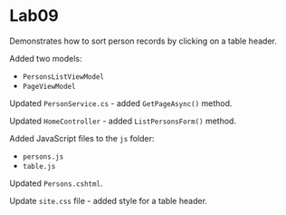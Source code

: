 # Lab09

Demonstrates how to sort person records by clicking on a table header.

Added two models:

* `PersonsListViewModel`
* `PageViewModel`

Updated `PersonService.cs` - added `GetPageAsync()` method.

Updated `HomeController` - added `ListPersonsForm()` method.

Added JavaScript files to the `js` folder:

* `persons.js`
* `table.js`

Updated `Persons.cshtml`.

Update `site.css` file - added style for a table header.
